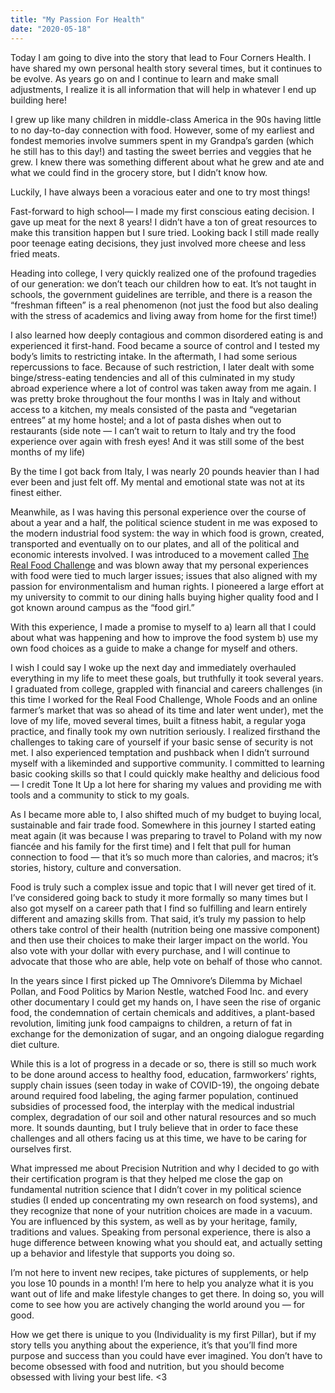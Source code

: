 ```yaml
---
title: "My Passion For Health"
date: "2020-05-18"
---
```



Today I am going to dive into the story that lead to Four Corners Health. I have shared my own personal health story several times, but it continues to be evolve. As years go on and I continue to learn and make small adjustments, I realize it is all information that will help in whatever I end up building here! 

I grew up like many children in middle-class America in the 90s having little to no day-to-day connection with food. However, some of my earliest and fondest memories involve summers spent in my Grandpa’s garden (which he still has to this day!) and tasting the sweet berries and veggies that he grew. I knew there was something different about what he grew and ate and what we could find in the grocery store, but I didn’t know how. 

Luckily, I have always been a voracious eater and one to try most things! 

Fast-forward to high school— I made my first conscious eating decision. I gave up meat for the next 8 years! I didn’t have a ton of great resources to make this transition happen but I sure tried. Looking back I still made really poor teenage eating decisions, they just involved more cheese and less fried meats. 

Heading into college, I very quickly realized one of the profound tragedies of our generation: we don’t teach our children how to eat. It’s not taught in schools, the government guidelines are terrible, and there is a reason the “freshman fifteen” is a real phenomenon (not just the food but also dealing with the stress of academics and living away from home for the first time!) 

I also learned how deeply contagious and common disordered eating is and experienced it first-hand. Food became a source of control and I tested my body’s limits to restricting intake. In the aftermath, I had some serious repercussions to face. Because of such restriction, I later dealt with some binge/stress-eating tendencies and all of this culminated in my study abroad experience where a lot of control was taken away from me again. I was pretty broke throughout the four months I was in Italy and without access to a kitchen, my meals consisted of the pasta and “vegetarian entrees” at my home hostel; and a lot of pasta dishes when out to restaurants (side note — I can’t wait to return to Italy and try the food experience over again with fresh eyes! And it was still some of the best months of my life) 

By the time I got back from Italy, I was nearly 20 pounds heavier than I had ever been and just felt off. My mental and emotional state was not at its finest either. 

Meanwhile, as I was having this personal experience over the course of about a year and a half, the political science student in me was exposed to the modern industrial food system: the way in which food is grown, created, transported and eventually on to our plates, and all of the political and economic interests involved. I was introduced to a movement called [The Real Food Challenge](https://www.realfoodchallenge.org/) and was blown away that my personal experiences with food were tied to much larger issues; issues that also aligned with my passion for environmentalism and human rights. I pioneered a large effort at my university to commit to our dining halls buying higher quality food and I got known around campus as the “food girl.”

With this experience, I made a promise to myself to a) learn all that I could about what was happening and how to improve the food system b) use my own food choices as a guide to make a change for myself and others. 

I wish I could say I woke up the next day and immediately overhauled everything in my life to meet these goals, but truthfully it took several years. I graduated from college, grappled with financial and careers challenges (in this time I worked for the Real Food Challenge, Whole Foods and an online farmer’s market that was so ahead of its time and later went under), met the love of my life, moved several times, built a fitness habit, a regular yoga practice, and finally took my own nutrition seriously. I realized firsthand the challenges to taking care of yourself if your basic sense of security is not met. I also experienced temptation and pushback when I didn’t surround myself with a likeminded and supportive community. I committed to learning basic cooking skills so that I could quickly make healthy and delicious food — I credit Tone It Up a lot here for sharing my values and providing me with tools and a community to stick to my goals. 

As I became more able to, I also shifted much of my budget to buying local, sustainable and fair trade food. Somewhere in this journey I started eating meat again (it was because I was preparing to travel to Poland with my now fiancée and his family for the first time) and I felt that pull for human connection to food — that it’s so much more than calories, and macros; it’s stories, history, culture and conversation. 

Food is truly such a complex issue and topic that I will never get tired of it. I’ve considered going back to study it more formally so many times but I also got myself on a career path that I find so fulfilling and learn entirely different and amazing skills from. That said, it’s truly my passion to help others take control of their health (nutrition being one massive component) and then use their choices to make their larger impact on the world. You also vote with your dollar with every purchase, and I will continue to advocate that those who are able, help vote on behalf of those who cannot.

In the years since I first picked up The Omnivore’s Dilemma by Michael Pollan, and Food Politics by Marion Nestle, watched Food Inc. and every other documentary I could get my hands on, I have seen the rise of organic food, the condemnation of certain chemicals and additives, a plant-based revolution, limiting junk food campaigns to children, a return of fat in exchange for the demonization of sugar, and an ongoing dialogue regarding diet culture. 

While this is a lot of progress in a decade or so, there is still so much work to be done around access to healthy food, education, farmworkers’ rights, supply chain issues (seen today in wake of COVID-19), the ongoing debate around required food labeling, the aging farmer population, continued subsidies of processed food, the interplay with the medical industrial complex, degradation of our soil and other natural resources and so much more. It sounds daunting, but I truly believe that in order to face these challenges and all others facing us at this time, we have to be caring for ourselves first. 

What impressed me about Precision Nutrition and why I decided to go with their certification program is that they helped me close the gap on fundamental nutrition science that I didn’t cover in my political science studies (I ended up concentrating my own research on food systems), and they recognize that none of your nutrition choices are made in a vacuum. You are influenced by this system, as well as by your heritage, family, traditions and values. Speaking from personal experience, there is also a huge difference between knowing what you should eat, and actually setting up a behavior and lifestyle that supports you doing so. 

I’m not here to invent new recipes, take pictures of supplements, or help you lose 10 pounds in a month! I’m here to help you analyze what it is you want out of life and make lifestyle changes to get there. In doing so, you will come to see how you are actively changing the world around you — for good. 

How we get there is unique to you (Individuality is my first Pillar), but if my story tells you anything about the experience, it’s that you’ll find more purpose and success than you could have ever imagined. You don’t have to become obsessed with food and nutrition, but you should become obsessed with living your best life. <3 
